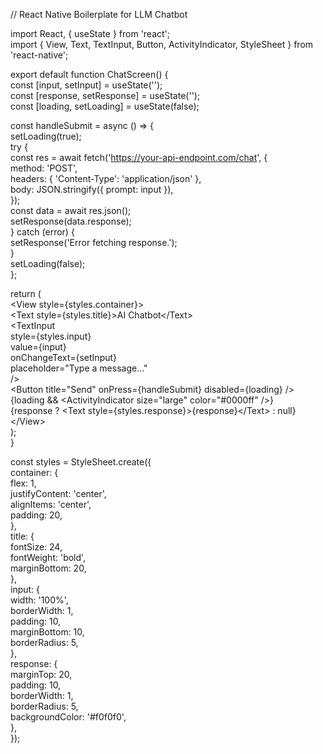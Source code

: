 // React Native Boilerplate for LLM Chatbot

import React, { useState } from 'react';  
import { View, Text, TextInput, Button, ActivityIndicator, StyleSheet } from 'react-native';

export default function ChatScreen() {  
  const \[input, setInput\] \= useState('');  
  const \[response, setResponse\] \= useState('');  
  const \[loading, setLoading\] \= useState(false);

  const handleSubmit \= async () \=\> {  
    setLoading(true);  
    try {  
      const res \= await fetch('https://your-api-endpoint.com/chat', {  
        method: 'POST',  
        headers: { 'Content-Type': 'application/json' },  
        body: JSON.stringify({ prompt: input }),  
      });  
      const data \= await res.json();  
      setResponse(data.response);  
    } catch (error) {  
      setResponse('Error fetching response.');  
    }  
    setLoading(false);  
  };

  return (  
    \<View style={styles.container}\>  
      \<Text style={styles.title}\>AI Chatbot\</Text\>  
      \<TextInput  
        style={styles.input}  
        value={input}  
        onChangeText={setInput}  
        placeholder="Type a message..."  
      /\>  
      \<Button title="Send" onPress={handleSubmit} disabled={loading} /\>  
      {loading && \<ActivityIndicator size="large" color="\#0000ff" /\>}  
      {response ? \<Text style={styles.response}\>{response}\</Text\> : null}  
    \</View\>  
  );  
}

const styles \= StyleSheet.create({  
  container: {  
    flex: 1,  
    justifyContent: 'center',  
    alignItems: 'center',  
    padding: 20,  
  },  
  title: {  
    fontSize: 24,  
    fontWeight: 'bold',  
    marginBottom: 20,  
  },  
  input: {  
    width: '100%',  
    borderWidth: 1,  
    padding: 10,  
    marginBottom: 10,  
    borderRadius: 5,  
  },  
  response: {  
    marginTop: 20,  
    padding: 10,  
    borderWidth: 1,  
    borderRadius: 5,  
    backgroundColor: '\#f0f0f0',  
  },  
});


